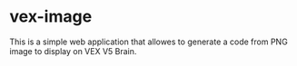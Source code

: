 # vex-image

This is a simple web application that allowes to generate a code from PNG image to display on VEX V5 Brain.
